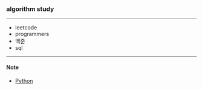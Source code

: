### algorithm study
-----------

- leetcode
- programmers
- 백준
- sql

-----------
#### Note

- [Python](https://github.com/yeos60490/algorithm/blob/master/note/python.md)
